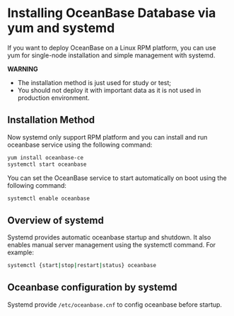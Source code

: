 # Installing OceanBase Database via yum and systemd
If you want to deploy OceanBase on a Linux RPM platform, you can use yum for single-node installation and simple management with systemd.

**WARNING**

- The installation method is just used for study or test;
- You should not deploy it with important data as it is not used in production environment.

## Installation Method
Now systemd only support RPM platform and you can install and run oceanbase service using the following command:
```bash
yum install oceanbase-ce
systemctl start oceanbase
```
You can set the OceanBase service to start automatically on boot using the following command:
```bash
systemctl enable oceanbase
```

## Overview of systemd
Systemd provides automatic oceanbase startup and shutdown. It also enables manual server management using the systemctl command. For example:
```bash
systemctl {start|stop|restart|status} oceanbase
```

## Oceanbase configuration by systemd
Systemd provide `/etc/oceanbase.cnf` to config oceanbase before startup.
